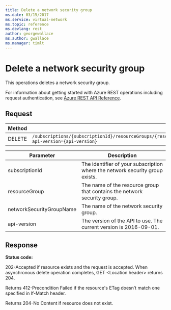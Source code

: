 ```yaml
---
title: Delete a network security group
ms.date: 03/15/2017
ms.service: virtual-network
ms.topic: reference
ms.devlang: rest
author: georgewallace
ms.author: gwallace
ms.manager: timlt
---
```

# Delete a network security group

This operations deletes a network security group.

For information about getting started with Azure REST operations including request authentication, see [Azure REST API Reference](../../index.md).

## Request  

|Method|Request URI|  
|------------|-----------------|  
|DELETE|`/subscriptions/{subscriptionId}/resourceGroups/{resourceGroup}/providers/Microsoft.Network/networkSecurityGroups/{networkSecurityGroupName}?api-version={api-version}`|  

| Parameter | Description |
| --------- | ----------- |
| subscriptionId | The identifier of your subscription where the network security group exists. |
| resourceGroup | The name of the resource group that contains the network security group. |
| networkSecurityGroupName | The name of the network security group. |
| api-version | The version of the API to use. The current version is 2016-09-01. | 
  
## Response  
 **Status code:**  
  
 202-Accepted if resource exists and the request is accepted. When asynchronous delete operation completes, GET \<Location header> returns 204.  
  
 Returns 412-Precondition Failed if the resource's ETag doesn’t match one specified in If-Match header.  
  
 Returns 204-No Content if resource does not exist.
